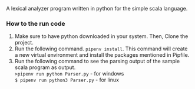 A lexical analyzer program written in python for the simple scala language. 

### How to the run code  
1. Make sure to have python downloaded in your system. Then, Clone the project.  
2. Run the following command. ```pipenv install```. This command will create a new virtual environment and install the packages mentioned in Pipfile.
3. Run the following command to see the parsing output of the sample scala program as output.  
   ```>pipenv run python Parser.py``` - for windows  
   ```$ pipenv run python3 Parser.py``` - for linux  
